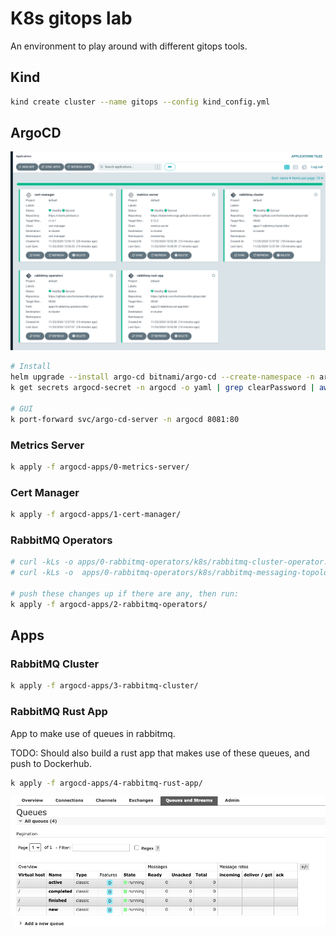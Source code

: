 # K8s gitops lab

An environment to play around with different gitops tools.

## Kind

```sh
kind create cluster --name gitops --config kind_config.yml
```

## ArgoCD

![ArgoCD Applications](images/argocd-applications.png)

```sh
# Install
helm upgrade --install argo-cd bitnami/argo-cd --create-namespace -n argocd -f helm/values/argocd.yml
k get secrets argocd-secret -n argocd -o yaml | grep clearPassword | awk '{print $2}' | base64 -d

# GUI
k port-forward svc/argo-cd-server -n argocd 8081:80
```

### Metrics Server

```sh
k apply -f argocd-apps/0-metrics-server/
```

### Cert Manager

```sh
k apply -f argocd-apps/1-cert-manager/
```

### RabbitMQ Operators

```sh
# curl -kLs -o apps/0-rabbitmq-operators/k8s/rabbitmq-cluster-operator.yml https://github.com/rabbitmq/cluster-operator/releases/latest/download/cluster-operator.yml  
# curl -kLs -o  apps/0-rabbitmq-operators/k8s/rabbitmq-messaging-topology-operator.yml https://github.com/rabbitmq/messaging-topology-operator/releases/latest/download/messaging-topology-operator-with-certmanager.yaml

# push these changes up if there are any, then run:
k apply -f argocd-apps/2-rabbitmq-operators/
```

## Apps

### RabbitMQ Cluster

```sh
k apply -f argocd-apps/3-rabbitmq-cluster/
```

### RabbitMQ Rust App

App to make use of queues in rabbitmq.

TODO: Should also build a rust app that makes use of these queues, and push to Dockerhub.

```sh
k apply -f argocd-apps/4-rabbitmq-rust-app/
```

![RabbitMQ Queues](images/rabbitmq-queues.png)